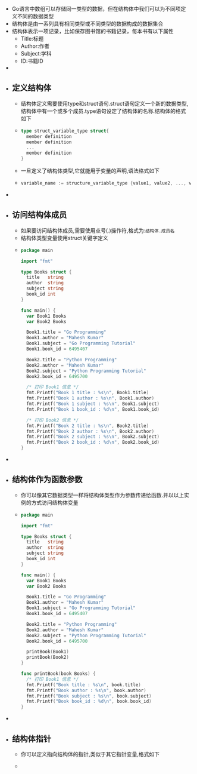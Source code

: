 - Go语言中数组可以存储同一类型的数据，但在结构体中我们可以为不同项定义不同的数据类型
- 结构体是由一系列具有相同类型或不同类型的数据构成的数据集合
- 结构体表示一项记录，比如保存图书馆的书籍记录，每本书有以下属性
	- Title:标题
	- Author:作者
	- Subject:学科
	- ID:书籍ID
-
- ## 定义结构体
	- 结构体定义需要使用type和struct语句.struct语句定义一个新的数据类型,结构体中有一个或多个成员.type语句设定了结构体的名称.结构体的格式如下
	- ```go
	  type struct_variable_type struct{
	    member definition
	    member definition
	    ...
	    member definition
	  }
	  ```
	- 一旦定义了结构体类型,它就能用于变量的声明,语法格式如下
	- ```go
	  variable_name := structure_variable_type {value1, value2, ..., valuen}
	  ```
-
- ## 访问结构体成员
	- 如果要访问结构体成员,需要使用点号(.)操作符,格式为:`结构体.成员名`
	- 结构体类型变量使用struct关键字定义
	- ```go
	  package main
	  
	  import "fmt"
	  
	  type Books struct {
	  	title   string
	  	author  string
	  	subject string
	  	book_id int
	  }
	  
	  func main() {
	  	var Book1 Books
	  	var Book2 Books
	  
	  	Book1.title = "Go Programming"
	  	Book1.author = "Mahesh Kumar"
	  	Book1.subject = "Go Programming Tutorial"
	  	Book1.book_id = 6495407
	  
	  	Book2.title = "Python Programming"
	  	Book2.author = "Mahesh Kumar"
	  	Book2.subject = "Python Programming Tutorial"
	  	Book2.book_id = 6495700
	  
	  	/* 打印 Book1 信息 */
	  	fmt.Printf("Book 1 title : %s\n", Book1.title)
	  	fmt.Printf("Book 1 author : %s\n", Book1.author)
	  	fmt.Printf("Book 1 subject : %s\n", Book1.subject)
	  	fmt.Printf("Book 1 book_id : %d\n", Book1.book_id)
	  
	  	/* 打印 Book2 信息 */
	  	fmt.Printf("Book 2 title : %s\n", Book2.title)
	  	fmt.Printf("Book 2 author : %s\n", Book2.author)
	  	fmt.Printf("Book 2 subject : %s\n", Book2.subject)
	  	fmt.Printf("Book 2 book_id : %d\n", Book2.book_id)
	  }
	  ```
-
- ## 结构体作为函数参数
	- 你可以像其它数据类型一样将结构体类型作为参数传递给函数.并以以上实例的方式访问结构体变量
	- ```go
	  package main
	  
	  import "fmt"
	  
	  type Books struct {
	  	title   string
	  	author  string
	  	subject string
	  	book_id int
	  }
	  
	  func main() {
	  	var Book1 Books
	  	var Book2 Books
	  
	  	Book1.title = "Go Programming"
	  	Book1.author = "Mahesh Kumar"
	  	Book1.subject = "Go Programming Tutorial"
	  	Book1.book_id = 6495407
	  
	  	Book2.title = "Python Programming"
	  	Book2.author = "Mahesh Kumar"
	  	Book2.subject = "Python Programming Tutorial"
	  	Book2.book_id = 6495700
	  
	  	printBook(Book1)
	  	printBook(Book2)
	  }
	  
	  func printBook(book Books) {
	  	/* 打印 Book1 信息 */
	  	fmt.Printf("Book title : %s\n", book.title)
	  	fmt.Printf("Book author : %s\n", book.author)
	  	fmt.Printf("Book subject : %s\n", book.subject)
	  	fmt.Printf("Book book_id : %d\n", book.book_id)
	  }
	  ```
-
- ## 结构体指针
	- 你可以定义指向结构体的指针,类似于其它指针变量,格式如下
	- ```go
	  ```